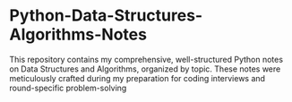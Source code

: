 # Python-Data-Structures-Algorithms-Notes
This repository contains my comprehensive, well-structured Python notes on Data Structures and Algorithms, organized by topic. These notes were meticulously crafted during my preparation for coding interviews and round-specific problem-solving
